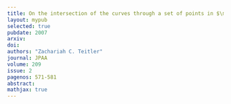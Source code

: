 ```yaml
---
title: On the intersection of the curves through a set of points in $\mathbb{P}^2$
layout: mypub
selected: true
pubdate: 2007
arxiv: 
doi: 
authors: "Zachariah C. Teitler"
journal: JPAA
volume: 209
issue: 2
pagenos: 571-581
abstract:
mathjax: true
---
```

